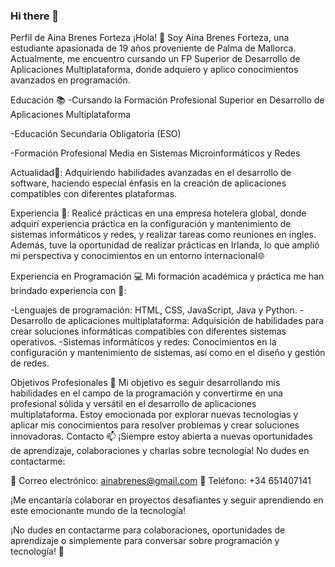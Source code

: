 ### Hi there 👋

<!--
**ainabrenes/AinaBrenes** is a ✨ _special_ ✨ repository because its `README.md` (this file) appears on your GitHub profile.

Here are some ideas to get you started:

- 🔭 I’m currently working on ...
- 🌱 I’m currently learning ...
- 👯 I’m looking to collaborate on ...
- 🤔 I’m looking for help with ...
- 💬 Ask me about ...
- 📫 How to reach me: ...
- 😄 Pronouns: ...
- ⚡ Fun fact: ...
-->
Perfil de Aina Brenes Forteza
¡Hola! 👋 Soy Aina Brenes Forteza, una estudiante apasionada de 19 años proveniente de Palma de Mallorca. Actualmente, me encuentro cursando un FP Superior de Desarrollo de Aplicaciones Multiplataforma, donde adquiero y aplico conocimientos avanzados en programación.

Educación 📚
-Cursando la Formación Profesional Superior en Desarrollo de Aplicaciones Multiplataforma

-Educación Secundaria Obligatoria (ESO)

-Formación Profesional Media en Sistemas Microinformáticos y Redes

Actualidad💼: Adquiriendo habilidades avanzadas en el desarrollo de software, haciendo especial énfasis en la creación de aplicaciones compatibles con diferentes plataformas.

Experiencia 🔧:
Realicé prácticas en una empresa hotelera global, donde adquirí experiencia práctica en la configuración y mantenimiento de sistemas informáticos y redes, y realizar tareas como reuniones en ingles.
Además, tuve la oportunidad de realizar prácticas en Irlanda, lo que amplió mi perspectiva y conocimientos en un entorno internacional🌐

Experiencia en Programación 💻
Mi formación académica y práctica me han brindado experiencia con 💬:

-Lenguajes de programación: HTML, CSS, JavaScript, Java y Python.
-Desarrollo de aplicaciones multiplataforma: Adquisición de habilidades para crear soluciones informáticas compatibles con diferentes sistemas operativos.
-Sistemas informáticos y redes: Conocimientos en la configuración y mantenimiento de sistemas, así como en el diseño y gestión de redes.

Objetivos Profesionales 🎯
Mi objetivo es seguir desarrollando mis habilidades en el campo de la programación y convertirme en una profesional sólida y versátil en el desarrollo de aplicaciones multiplataforma. Estoy emocionada por explorar nuevas tecnologías y aplicar mis conocimientos para resolver problemas y crear soluciones innovadoras.
Contacto 📫
¡Siempre estoy abierta a nuevas oportunidades de aprendizaje, colaboraciones y charlas sobre tecnología! No dudes en contactarme:

📧 Correo electrónico: ainabrenes@gmail.com
📱 Teléfono: +34 651407141

¡Me encantaría colaborar en proyectos desafiantes y seguir aprendiendo en este emocionante mundo de la tecnología!

¡No dudes en contactarme para colaboraciones, oportunidades de aprendizaje o simplemente para conversar sobre programación y tecnología! 🚀
